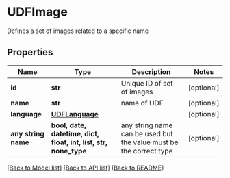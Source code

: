 # UDFImage

Defines a set of images related to a specific name

## Properties
Name | Type | Description | Notes
------------ | ------------- | ------------- | -------------
**id** | **str** | Unique ID of set of images | [optional] 
**name** | **str** | name of UDF | [optional] 
**language** | [**UDFLanguage**](UDFLanguage.md) |  | [optional] 
**any string name** | **bool, date, datetime, dict, float, int, list, str, none_type** | any string name can be used but the value must be the correct type | [optional]

[[Back to Model list]](../README.md#documentation-for-models) [[Back to API list]](../README.md#documentation-for-api-endpoints) [[Back to README]](../README.md)


